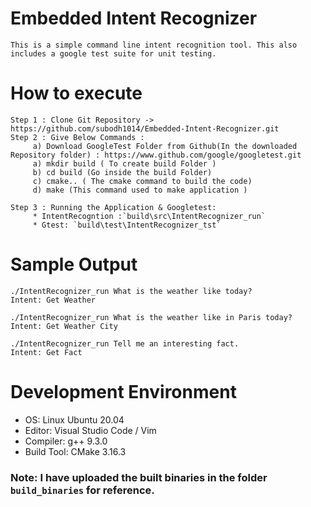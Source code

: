 # Embedded Intent Recognizer
```
This is a simple command line intent recognition tool. This also includes a google test suite for unit testing.
```

# How to execute
```
Step 1 : Clone Git Repository -> https://github.com/subodh1014/Embedded-Intent-Recognizer.git
Step 2 : Give Below Commands :
	 a) Download GoogleTest Folder from Github(In the downloaded Repository folder) : https://www.github.com/google/googletest.git
	 a) mkdir build ( To create build Folder )
	 b) cd build (Go inside the build Folder)
	 c) cmake.. ( The cmake command to build the code)
	 d) make (This command used to make application )
	
Step 3 : Running the Application & Googletest:
	 * IntentRecogntion :`build\src\IntentRecognizer_run`
	 * Gtest: `build\test\IntentRecognizer_tst`
```

# Sample Output
```
./IntentRecognizer_run What is the weather like today?
Intent: Get Weather

./IntentRecognizer_run What is the weather like in Paris today?
Intent: Get Weather City

./IntentRecognizer_run Tell me an interesting fact.
Intent: Get Fact

```

# Development Environment
* OS: Linux Ubuntu 20.04
* Editor: Visual Studio Code / Vim
* Compiler: g++ 9.3.0
* Build Tool: CMake 3.16.3

### Note: I have uploaded the built binaries in the folder `build_binaries` for reference.


